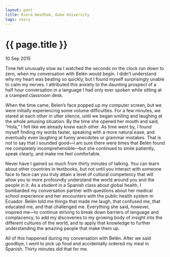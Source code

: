 ```yaml
---
layout: post
title: Kiera Needham, Duke University
tags: story
---
```


# {{ page.title }}

10 Sep 2015

Time felt unusually slow as I watched the seconds on the clock run down to zero, when my conversation with Belén would begin. I didn’t understand why my heart was beating so quickly, but I found myself surprisingly unable to calm my nerves. I attributed this anxiety to the daunting prospect of a half hour conversation in a language I had only ever spoken while sitting at a cramped classroom desk.

When the time came, Belen’s face popped up my computer screen, but we were initially experiencing some volume difficulties. For a few minutes, we stared at each other in utter silence, until we began smiling and laughing at the whole amusing situation. By the time she opened her mouth and said, “Hola,” I felt like we already knew each other. As time went by, I found myself finding my words faster, speaking with a more natural ease, and eventually even laughing at funny anecdotes or grammar mistakes. That is not to say that I sounded good—I am sure there were times that Belén found me completely incomprehensible—but she continued to smile patiently, speak clearly, and make me feel comfortable. 

Never have I gained so much from thirty minutes of talking. You can learn about other countries in textbooks, but not until you interact with someone face to face can you truly attain a level of cultural competency that will allow you to more profoundly understand the world around you and the people in it. As a student in a Spanish class about global health, I bombarded my conversation partner with questions about her medical school experience and her encounters with the public health system in Ecuador. Belén told me things that made me laugh, that confused me, that educated me, and that challenged me. Everything she said, however, inspired me—to continue striving to break down barriers of language and complacency, to add my discoveries to my growing body of insight into the different cultures of the world, and to apply that knowledge to further understanding the amazing people that make them up.

All of this happened during my conversation with Belén. After we said goodbye, I went to pick up food and accidentally ordered my meal in Spanish. Thirty minutes did that for me.